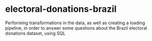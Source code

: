 # electoral-donations-brazil
Performing transformations in the data, as well as creating a loading pipeline, in order to answer some questions about the Brazil electoral donations dataset, using SQL
